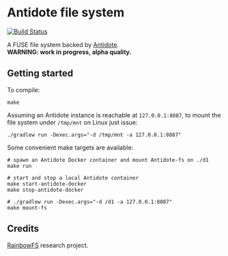 # Antidote file system

[![Build Status](https://travis-ci.org/SyncFree/antidote-fs.svg?branch=master)](https://travis-ci.org/SyncFree/antidote-fs)  

A FUSE file system backed by [Antidote](http://syncfree.github.io/antidote/).  
**WARNING: work in progress, alpha quality.**

## Getting started

To compile:

    make 

Assuming an Antidote instance is reachable at `127.0.0.1:8087`,
to mount the file system under `/tmp/mnt` on Linux just issue:

    ./gradlew run -Dexec.args="-d /tmp/mnt -a 127.0.0.1:8087"

Some convenient make targets are available:

    # spawn an Antidote Docker container and mount Antidote-fs on ./d1
    make run

    # start and stop a local Antidote container
    make start-antidote-docker
    make stop-antidote-docker

    # ./gradlew run -Dexec.args="-d /d1 -a 127.0.0.1:8087"
    make mount-fs

## Credits

[RainbowFS](http://rainbowfs.lip6.fr/) research project.
